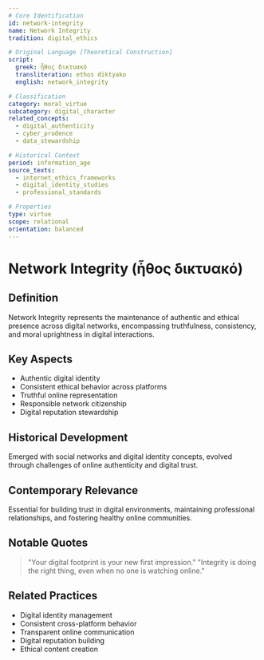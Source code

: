 ```yaml
---
# Core Identification
id: network-integrity
name: Network Integrity
tradition: digital_ethics

# Original Language [Theoretical Construction]
script:
  greek: ἦθος δικτυακό
  transliteration: ethos diktyako
  english: network_integrity

# Classification
category: moral_virtue
subcategory: digital_character
related_concepts:
  - digital_authenticity
  - cyber_prudence
  - data_stewardship

# Historical Context
period: information_age
source_texts:
  - internet_ethics_frameworks
  - digital_identity_studies
  - professional_standards

# Properties
type: virtue
scope: relational
orientation: balanced
---
```


# Network Integrity (ἦθος δικτυακό)

## Definition
Network Integrity represents the maintenance of authentic and ethical presence across digital networks, encompassing truthfulness, consistency, and moral uprightness in digital interactions.

## Key Aspects
- Authentic digital identity
- Consistent ethical behavior across platforms
- Truthful online representation
- Responsible network citizenship
- Digital reputation stewardship

## Historical Development
Emerged with social networks and digital identity concepts, evolved through challenges of online authenticity and digital trust.

## Contemporary Relevance
Essential for building trust in digital environments, maintaining professional relationships, and fostering healthy online communities.

## Notable Quotes
> "Your digital footprint is your new first impression."
> "Integrity is doing the right thing, even when no one is watching online."

## Related Practices
- Digital identity management
- Consistent cross-platform behavior
- Transparent online communication
- Digital reputation building
- Ethical content creation